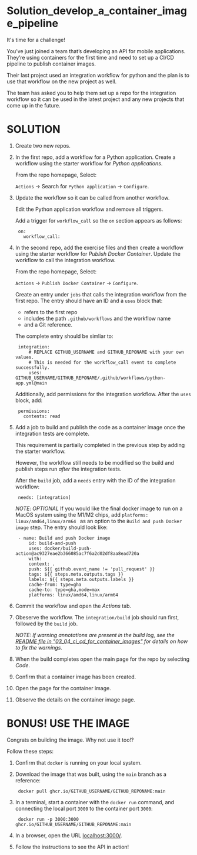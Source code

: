 # Solution_develop_a_container_image_pipeline
It's time for a challenge!

You’ve just joined a team that’s developing an API for mobile applications.  They’re using containers for the first time and need to set up a CI/CD pipeline to publish container images.

Their last project used an integration workflow for python and the plan is to use that workflow on the new project as well.

The team has asked you to help them set up a repo for the integration workflow so it can be used in the latest project and any new projects that come up in the future.

# SOLUTION
1. Create two new repos.
1. In the first repo, add a workflow for a Python application.  Create a workflow using the starter workflow for *Python applications*.

    From the repo homepage, Select:

    `Actions` -> Search for `Python application` -> `Configure`.

1. Update the workflow so it can be called from another workflow.

    Edit the Python application workflow and remove all triggers.

    Add a trigger for `workflow_call` so the `on` section appears as follows:

        on:
          workflow_call:

1. In the second repo, add the exercise files and then create a workflow using the starter workflow for *Publish Docker Container*.  Update the workflow to call the integration workflow.

    From the repo homepage, Select:

    `Actions` -> `Publish Docker Container` -> `Configure`.

    Create an entry under `jobs` that calls the integration workflow from the first repo.  The entry should have an ID and a `uses` block that:

    - refers to the first repo
    - includes the path `.github/workflows` and the workflow name
    - and a Git reference.

    The complete entry should be simliar to:

        integration:
            # REPLACE GITHUB_USERNAME and GITHUB_REPONAME with your own values.
            # This is needed for the workflow_call event to complete successfully.
            uses: GITHUB_USERNAME/GITHUB_REPONAME/.github/workflows/python-app.yml@main

    Additionally, add permissions for the integration workflow.  After the `uses` block, add:

        permissions:
          contents: read

1. Add a job to build and publish the code as a container image once the integration tests are complete.

    This requirement is partially completed in the previous step by adding the starter workflow.

    However, the workflow still needs to be modified so the build and publish steps run _after_ the integration tests.

    After the `build` job, add a `needs` entry with the ID of the integration workflow:

        needs: [integration]

    _NOTE_: *OPTIONAL* If you would like the final docker image to run on a MacOS system using the M1/M2 chips, add `platforms: linux/amd64,linux/arm64
` as an option to the `Build and push Docker image` step.  The entry should look like:

        - name: Build and push Docker image
            id: build-and-push
            uses: docker/build-push-action@ac9327eae2b366085ac7f6a2d02df8aa8ead720a
            with:
            context: .
            push: ${{ github.event_name != 'pull_request' }}
            tags: ${{ steps.meta.outputs.tags }}
            labels: ${{ steps.meta.outputs.labels }}
            cache-from: type=gha
            cache-to: type=gha,mode=max
            platforms: linux/amd64,linux/arm64

1. Commit the workflow and open the *Actions* tab.
1. Obeserve the workflow.  The `integration/build` job should run first, followed by the `build` job.

    _NOTE: If warning annotations are present in the build log, see the [README file in "03_04_ci_cd_for_container_images"](../03_04_ci_cd_for_container_images/README.md#fixing-warnings-in-the-annotations-section) for details on how to fix the warnings._

1. When the build completes open the main page for the repo by selecting *Code*.
1. Confirm that a container image has been created.
1. Open the page for the container image.
1. Observe the details on the container image page.

# BONUS!  USE THE IMAGE
Congrats on building the image.  Why not use it too!?

Follow these steps:
1. Confirm that `docker` is running on your local system.
1. Download the image that was built, using the `main` branch as a reference:

        docker pull ghcr.io/GITHUB_USERNAME/GITHUB_REPONAME:main

1. In a terminal, start a container with the `docker run` command, and connecting the local port `3000` to the container port `3000`:

        docker run -p 3000:3000 ghcr.io/GITHUB_USERNAME/GITHUB_REPONAME:main

1. In a browser, open the URL [localhost:3000/](http://localhost:3000/).
1. Follow the instructions to see the API in action!
